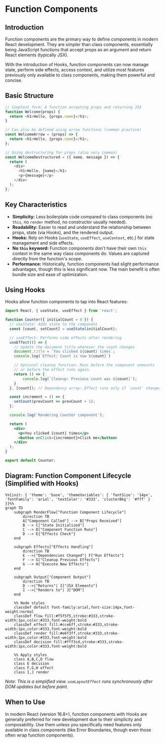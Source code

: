 # Function Components

## Introduction

Function components are the primary way to define components in modern React development. They are simpler than class components, essentially being JavaScript functions that accept props as an argument and return React elements (typically JSX).

With the introduction of Hooks, function components can now manage state, perform side effects, access context, and utilize most features previously only available to class components, making them powerful and concise.

## Basic Structure

```javascript
// Simplest form: A function accepting props and returning JSX
function Welcome(props) {
  return <h1>Hello, {props.name}</h1>;
}

// Can also be defined using arrow functions (common practice)
const WelcomeArrow = (props) => {
  return <h1>Hello, {props.name}</h1>;
};

// Using destructuring for props (also very common)
const WelcomeDestructured = ({ name, message }) => {
  return (
    <div>
      <h1>Hello, {name}</h1>
      <p>{message}</p>
    </div>
  );
};
```

## Key Characteristics

- **Simplicity:** Less boilerplate code compared to class components (no `this`, no `render` method, no constructor usually needed).
- **Readability:** Easier to read and understand the relationship between props, state (via Hooks), and the rendered output.
- **Hooks:** Rely on Hooks (`useState`, `useEffect`, `useContext`, etc.) for state management and side effects.
- **No `this` keyword:** Function components don't have their own `this` context in the same way class components do. Values are captured directly from the function's scope.
- **Performance:** Historically, function components had slight performance advantages, though this is less significant now. The main benefit is often bundle size and ease of optimization.

## Using Hooks

Hooks allow function components to tap into React features:

```jsx
import React, { useState, useEffect } from 'react';

function Counter({ initialCount = 0 }) {
  // useState: Adds state to the component
  const [count, setCount] = useState(initialCount);

  // useEffect: Performs side effects after rendering
  useEffect(() => {
    // Update the document title whenever the count changes
    document.title = `You clicked ${count} times`;
    console.log(`Effect: Count is now ${count}`)

    // Optional cleanup function: Runs before the component unmounts
    // or before the effect runs again.
    return () => {
        console.log(`Cleanup: Previous count was ${count}`);
    }
  }, [count]); // Dependency array: Effect runs only if `count` changes

  const increment = () => {
    setCount(prevCount => prevCount + 1);
  };

  console.log('Rendering Counter component');

  return (
    <div>
      <p>You clicked {count} times</p>
      <button onClick={increment}>Click me</button>
    </div>
  );
}

export default Counter;

```

## Diagram: Function Component Lifecycle (Simplified with Hooks)

```mermaid
%%{init: { 'theme': 'base', 'themeVariables': { 'fontSize': '14px', 'fontFamily': 'arial', 'textColor': '#333', 'clusterBkg': '#fff' } }}%%
graph TD
    subgraph RenderFlow["Function Component Lifecycle"]
        direction TB
        A["Component Called"] --> B["Props Received"]
        B --> C["State Initialized"]
        C --> D["Component Function Runs"]
        D --> E{"Effects Check"}
    end

    subgraph Effects["Effects Handling"]
        direction TB
        E -->|"Dependencies Changed"| F["Run Effects"]
        F --> G["Cleanup Previous Effects"]
        G --> H["Execute New Effects"]
    end

    subgraph Output["Component Output"]
        direction TB
        D -->|"Returns"| I["JSX Elements"]
        I -->|"Renders to"| J["DOM"]
    end

    %% Node styles
    classDef default font-family:arial,font-size:14px,font-weight:normal
    classDef flow fill:#f5f5f5,stroke:#333,stroke-width:1px,color:#333,font-weight:bold
    classDef effect fill:#cce6ff,stroke:#333,stroke-width:1px,color:#333,font-weight:bold
    classDef render fill:#e6f3ff,stroke:#333,stroke-width:1px,color:#333,font-weight:bold
    classDef decision fill:#fff3cd,stroke:#333,stroke-width:1px,color:#333,font-weight:bold

    %% Apply styles
    class A,B,C,D flow
    class E decision
    class F,G,H effect
    class I,J render
```
*Note: This is a simplified view. `useLayoutEffect` runs synchronously after DOM updates but before paint.* 

## When to Use

In modern React (version 16.8+), function components with Hooks are generally preferred for new development due to their simplicity and composability. Use them unless you specifically need features only available in class components (like Error Boundaries, though even those often wrap function components). 